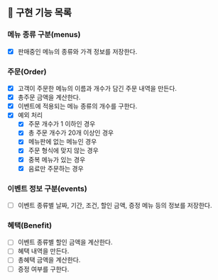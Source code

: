## **🚀 구현 기능 목록**

### 메뉴 종류 구분(menus)

- [x] 판매중인 메뉴의 종류와 가격 정보를 저장한다.

### 주문(Order)

- [x] 고객이 주문한 메뉴의 이름과 개수가 담긴 주문 내역을 만든다.
- [x] 총주문 금액을 계산한다.
- [x] 이벤트에 적용되는 메뉴 종류의 개수를 구한다.
- [x] 예외 처리
  - [x] 주문 개수가 1 이하인 경우
  - [x] 총 주문 개수가 20개 이상인 경우
  - [x] 메뉴판에 없는 메뉴인 경우
  - [x] 주문 형식에 맞지 않는 경우
  - [x] 중복 메뉴가 있는 경우
  - [x] 음료만 주문하는 경우

### 이벤트 정보 구분(events)

- [ ] 이벤트 종류별 날짜, 기간, 조건, 할인 금액, 증정 메뉴 등의 정보를 저장한다.

### 혜택(Benefit)

- [ ] 이벤트 종류별 할인 금액을 계산한다.
- [ ] 혜택 내역을 만든다.
- [ ] 총혜택 금액을 계산한다.
- [ ] 증정 여부를 구한다.
